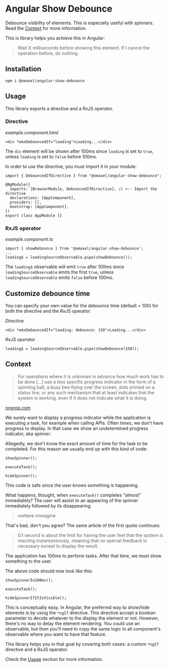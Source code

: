 # Angular Show Debounce

Debounce visibility of elements. This is especially useful with spinners. Read the [Context](#context) for more information.

This is library helps you achieve this in Angular:

> Wait X milliseconds before showing this element. If I cancel the operation before, do nothing.

## Installation

```
npm i @omaxel/angular-show-debounce
```

## Usage

This library exports a directive and a RxJS operator.

### Directive

_example.component.html_

```
<div *omxDebouncedIf="loading">Loading...</div>
```

The `div` element will be shown after 100ms since `loading` is set to `true`, unless `loading` is set to `false` before 100ms.

In order to use the directive, you must import it in your module:

```
import { DebouncedIfDirective } from "@omaxel/angular-show-debounce";

@NgModule({
  imports: [BrowserModule, DebouncedIfDirective], // <-- Import the directive
  declarations: [AppComponent],
  providers: [],
  bootstrap: [AppComponent],
})
export class AppModule {}
```

### RxJS operator

_example.component.ts_

```
import { showDebounce } from '@omaxel/angular-show-debounce';
...
loading$ = loadingSourceObservable.pipe(showDebounce());
```

The `loading$` observable will emit `true` after 100ms since `loadingSourceObservable` emits the first `true`, unless `loadingSourceObservable` emits `false` before 100ms.

## Customize debounce time

You can specify your own value for the debounce time (default = 100) for both the directive and the RxJS operator:

_Directive_

```
<div *omxDebouncedIf="loading; debounce: 150">Loading...</div>
```

_RxJS operator_

```
loading$ = loadingSourceObservable.pipe(showDebounce(150));
```

## Context

> For operations where it is unknown in advance how much work has to be done [...] use a less specific progress indicator in the form of a spinning ball, a busy bee flying over the screen, dots printed on a status line, or any such mechanism that at least indicates that the system is working, even if it does not indicate what it is doing.

[nngrop.com](https://www.nngroup.com/articles/response-times-3-important-limits/)

We surely want to display a progress indicator while the application is executing a task, for example when calling APIs. Often times, we don't have progress to display. In that case we show an undetermined progress indicator, aka _spinner_.

Allegedly, we don't know the exact amount of time for the task to be completed. For this reason we usually end up with this kind of code:

```
showSpinner();

executeTask();

hideSpinner();
```

This code is safe since the user knows something is happening.

What happens, thought, when `executeTask()` completes "almost" immediately? The user will assist to an appearing of the spinner immediately followed by its disappearing.

> mettere immagine

That's bad, don't you agree? The same article of the first quote continues:

> 0.1 second is about the limit for having the user feel that the system is reacting instantaneously, meaning that no special feedback is necessary except to display the result.

The application has 100ms to perform tasks. After that time, we must show something to the user.

The above code should now look like this:

```
showSpinnerIn100ms();

executeTask();

hideSpinnerIfItIsVisible();
```

This is conceptually easy. In Angular, the preferred way to show/hide elements is by using the `*ngIf` directive. This directive accept a boolean parameter to decide whatever to the display the element or not.
However, there's no way to delay the element rendering. You could use an observable, but then you'll need to copy the same logic in all component's observable where you want to have that feature.

This library helps you in that goal by covering both cases: a custom `*ngIf` directive and a RxJS operator.

Check the [Usage](#usage) section for more information.
